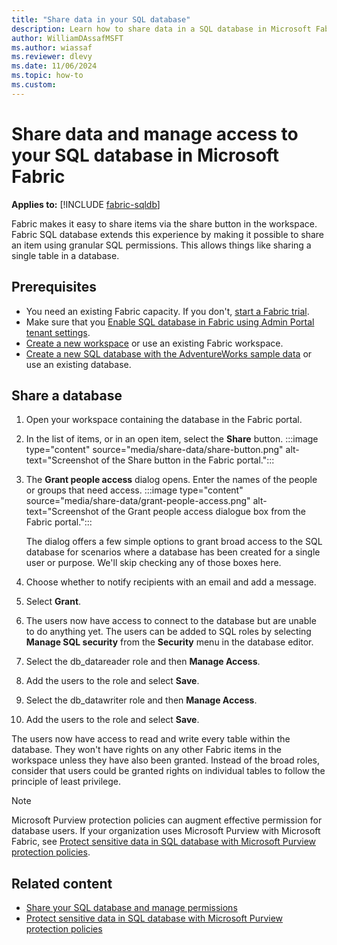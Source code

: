 ```yaml
---
title: "Share data in your SQL database"
description: Learn how to share data in a SQL database in Microsoft Fabric.
author: WilliamDAssafMSFT
ms.author: wiassaf
ms.reviewer: dlevy
ms.date: 11/06/2024
ms.topic: how-to
ms.custom:
---
```

# Share data and manage access to your SQL database in Microsoft Fabric

**Applies to:** [!INCLUDE [fabric-sqldb](../includes/applies-to-version/fabric-sqldb.md)]

Fabric makes it easy to share items via the share button in the workspace. Fabric SQL database extends this experience by making it possible to share an item using granular SQL permissions. This allows things like sharing a single table in a database.

## Prerequisites

- You need an existing Fabric capacity. If you don't, [start a Fabric trial](../../fundamentals/fabric-trial.md).
- Make sure that you [Enable SQL database in Fabric using Admin Portal tenant settings](enable.md).
- [Create a new workspace](../../fundamentals/workspaces.md) or use an existing Fabric workspace.
- [Create a new SQL database with the AdventureWorks sample data](load-adventureworks-sample-data.md) or use an existing database.

## Share a database

1. Open your workspace containing the database in the Fabric portal.
1. In the list of items, or in an open item, select the **Share** button. :::image type="content" source="media/share-data/share-button.png" alt-text="Screenshot of the Share button in the Fabric portal.":::
1. The **Grant people access** dialog opens. Enter the names of the people or groups that need access.
   :::image type="content" source="media/share-data/grant-people-access.png" alt-text="Screenshot of the Grant people access dialogue box from the Fabric portal.":::

   The dialog offers a few simple options to grant broad access to the SQL database for scenarios where a database has been created for a single user or purpose. We'll skip checking any of those boxes here.
1. Choose whether to notify recipients with an email and add a message.
1. Select **Grant**.
1. The users now have access to connect to the database but are unable to do anything yet. The users can be added to SQL roles by selecting **Manage SQL security** from the **Security** menu in the database editor.
1. Select the db_datareader role and then **Manage Access**.
1. Add the users to the role and select **Save**.
1. Select the db_datawriter role and then **Manage Access**.
1. Add the users to the role and select **Save**.

The users now have access to read and write every table within the database. They won't have rights on any other Fabric items in the workspace unless they have also been granted. Instead of the broad roles, consider that users could be granted rights on individual tables to follow the principle of least privilege.

> [!NOTE]
> Microsoft Purview protection policies can augment effective permission for database users. If your organization uses Microsoft Purview with Microsoft Fabric, see [Protect sensitive data in SQL database with Microsoft Purview protection policies](protect-databases-with-protection-policies.md).

## Related content

- [Share your SQL database and manage permissions](share-sql-manage-permission.md)
- [Protect sensitive data in SQL database with Microsoft Purview protection policies](protect-databases-with-protection-policies.md)

